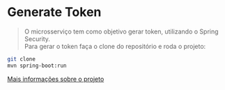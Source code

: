 # Generate Token

> O microsserviço tem como objetivo gerar token, utilizando o Spring Security.  
> Para gerar o token faça o clone do repositório e roda o projeto:

```bash
git clone 
mvn spring-boot:run
```

[Mais informações sobre o projeto](./src/main/resources/static/README.md)
